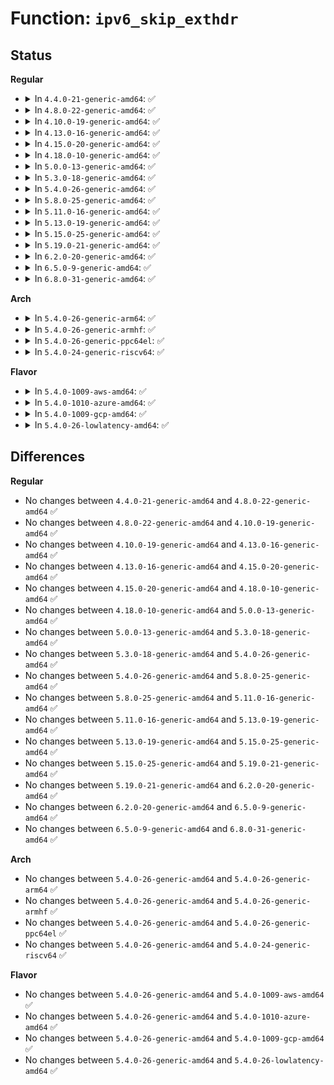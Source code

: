 # Function: <code>ipv6_skip_exthdr</code>

## Status
<b>Regular</b>
<ul>
<li>
<details>
<summary>In <code>4.4.0-21-generic-amd64</code>: ✅</summary>

```c
int ipv6_skip_exthdr(const struct sk_buff * skb, int start, u8 * nexthdrp, __be16 * frag_offp)
```

```json
{
  "name": "ipv6_skip_exthdr",
  "collision_type": "Unique Global",
  "inline_type": "No",
  "funcs": [
    {
      "addr": 18446744071587232640,
      "name": "ipv6_skip_exthdr",
      "external": true,
      "loc": "net/ipv6/exthdrs_core.c:71",
      "file": "net/ipv6/exthdrs_core.c",
      "inline": "seen, unknown",
      "caller_inline": [],
      "caller_func": [
        "security/lsm_audit.c:ipv6_skb_to_auditdata",
        "net/ipv6/ip6_output.c:ip6_forward",
        "net/ipv6/ip6_input.c:ip6_mc_input",
        "net/ipv6/icmp.c:icmp6_send",
        "net/ipv6/icmp.c:icmpv6_notify"
      ]
    }
  ],
  "symbols": [
    {
      "addr": 18446744071587232640,
      "name": "ipv6_skip_exthdr",
      "section": ".text",
      "bind": "STB_GLOBAL",
      "size": 373
    }
  ]
}
```
</details>
</li>
<li>
<details>
<summary>In <code>4.8.0-22-generic-amd64</code>: ✅</summary>

```c
int ipv6_skip_exthdr(const struct sk_buff * skb, int start, u8 * nexthdrp, __be16 * frag_offp)
```

```json
{
  "name": "ipv6_skip_exthdr",
  "collision_type": "Unique Global",
  "inline_type": "No",
  "funcs": [
    {
      "addr": 18446744071587697184,
      "name": "ipv6_skip_exthdr",
      "external": true,
      "loc": "net/ipv6/exthdrs_core.c:71",
      "file": "net/ipv6/exthdrs_core.c",
      "inline": "seen, unknown",
      "caller_inline": [],
      "caller_func": [
        "security/lsm_audit.c:ipv6_skb_to_auditdata",
        "net/ipv6/ip6_output.c:ip6_forward",
        "net/ipv6/ip6_input.c:ip6_mc_input",
        "net/ipv6/icmp.c:icmpv6_notify",
        "net/ipv6/icmp.c:icmp6_send"
      ]
    }
  ],
  "symbols": [
    {
      "addr": 18446744071587697184,
      "name": "ipv6_skip_exthdr",
      "section": ".text",
      "bind": "STB_GLOBAL",
      "size": 373
    }
  ]
}
```
</details>
</li>
<li>
<details>
<summary>In <code>4.10.0-19-generic-amd64</code>: ✅</summary>

```c
int ipv6_skip_exthdr(const struct sk_buff * skb, int start, u8 * nexthdrp, __be16 * frag_offp)
```

```json
{
  "name": "ipv6_skip_exthdr",
  "collision_type": "Unique Global",
  "inline_type": "No",
  "funcs": [
    {
      "addr": 18446744071587911536,
      "name": "ipv6_skip_exthdr",
      "external": true,
      "loc": "net/ipv6/exthdrs_core.c:71",
      "file": "net/ipv6/exthdrs_core.c",
      "inline": "seen, unknown",
      "caller_inline": [],
      "caller_func": [
        "security/lsm_audit.c:ipv6_skb_to_auditdata",
        "net/ipv6/ip6_output.c:ip6_forward",
        "net/ipv6/ip6_input.c:ip6_mc_input",
        "net/ipv6/icmp.c:icmpv6_notify",
        "net/ipv6/icmp.c:icmp6_send"
      ]
    }
  ],
  "symbols": [
    {
      "addr": 18446744071587911536,
      "name": "ipv6_skip_exthdr",
      "section": ".text",
      "bind": "STB_GLOBAL",
      "size": 373
    }
  ]
}
```
</details>
</li>
<li>
<details>
<summary>In <code>4.13.0-16-generic-amd64</code>: ✅</summary>

```c
int ipv6_skip_exthdr(const struct sk_buff * skb, int start, u8 * nexthdrp, __be16 * frag_offp)
```

```json
{
  "name": "ipv6_skip_exthdr",
  "collision_type": "Unique Global",
  "inline_type": "No",
  "funcs": [
    {
      "addr": 18446744071588069888,
      "name": "ipv6_skip_exthdr",
      "external": true,
      "loc": "net/ipv6/exthdrs_core.c:71",
      "file": "net/ipv6/exthdrs_core.c",
      "inline": "seen, unknown",
      "caller_inline": [],
      "caller_func": [
        "security/lsm_audit.c:ipv6_skb_to_auditdata",
        "net/ipv6/ip6_output.c:ip6_forward",
        "net/ipv6/ip6_input.c:ip6_mc_input",
        "net/ipv6/icmp.c:icmpv6_notify",
        "net/ipv6/icmp.c:icmp6_send"
      ]
    }
  ],
  "symbols": [
    {
      "addr": 18446744071588069888,
      "name": "ipv6_skip_exthdr",
      "section": ".text",
      "bind": "STB_GLOBAL",
      "size": 358
    }
  ]
}
```
</details>
</li>
<li>
<details>
<summary>In <code>4.15.0-20-generic-amd64</code>: ✅</summary>

```c
int ipv6_skip_exthdr(const struct sk_buff * skb, int start, u8 * nexthdrp, __be16 * frag_offp)
```

```json
{
  "name": "ipv6_skip_exthdr",
  "collision_type": "Unique Global",
  "inline_type": "No",
  "funcs": [
    {
      "addr": 18446744071588614064,
      "name": "ipv6_skip_exthdr",
      "external": true,
      "loc": "net/ipv6/exthdrs_core.c:71",
      "file": "net/ipv6/exthdrs_core.c",
      "inline": "seen, unknown",
      "caller_inline": [],
      "caller_func": [
        "security/lsm_audit.c:ipv6_skb_to_auditdata",
        "net/ipv6/ip6_output.c:ip6_forward",
        "net/ipv6/ip6_input.c:ip6_mc_input",
        "net/ipv6/icmp.c:icmpv6_notify",
        "net/ipv6/icmp.c:icmp6_send"
      ]
    }
  ],
  "symbols": [
    {
      "addr": 18446744071588614064,
      "name": "ipv6_skip_exthdr",
      "section": ".text",
      "bind": "STB_GLOBAL",
      "size": 358
    }
  ]
}
```
</details>
</li>
<li>
<details>
<summary>In <code>4.18.0-10-generic-amd64</code>: ✅</summary>

```c
int ipv6_skip_exthdr(const struct sk_buff * skb, int start, u8 * nexthdrp, __be16 * frag_offp)
```

```json
{
  "name": "ipv6_skip_exthdr",
  "collision_type": "Unique Global",
  "inline_type": "No",
  "funcs": [
    {
      "addr": 18446744071588980016,
      "name": "ipv6_skip_exthdr",
      "external": true,
      "loc": "net/ipv6/exthdrs_core.c:71",
      "file": "net/ipv6/exthdrs_core.c",
      "inline": "seen, unknown",
      "caller_inline": [],
      "caller_func": [
        "security/lsm_audit.c:ipv6_skb_to_auditdata",
        "net/ipv6/ip6_output.c:ip6_forward",
        "net/ipv6/ip6_input.c:ip6_mc_input",
        "net/ipv6/icmp.c:icmpv6_notify",
        "net/ipv6/icmp.c:icmp6_send"
      ]
    }
  ],
  "symbols": [
    {
      "addr": 18446744071588980016,
      "name": "ipv6_skip_exthdr",
      "section": ".text",
      "bind": "STB_GLOBAL",
      "size": 364
    }
  ]
}
```
</details>
</li>
<li>
<details>
<summary>In <code>5.0.0-13-generic-amd64</code>: ✅</summary>

```c
int ipv6_skip_exthdr(const struct sk_buff * skb, int start, u8 * nexthdrp, __be16 * frag_offp)
```

```json
{
  "name": "ipv6_skip_exthdr",
  "collision_type": "Unique Global",
  "inline_type": "No",
  "funcs": [
    {
      "addr": 18446744071589204032,
      "name": "ipv6_skip_exthdr",
      "external": true,
      "loc": "net/ipv6/exthdrs_core.c:71",
      "file": "net/ipv6/exthdrs_core.c",
      "inline": "seen, unknown",
      "caller_inline": [],
      "caller_func": [
        "security/lsm_audit.c:ipv6_skb_to_auditdata",
        "net/ipv6/ip6_output.c:ip6_forward",
        "net/ipv6/ip6_input.c:ip6_mc_input",
        "net/ipv6/icmp.c:icmpv6_notify",
        "net/ipv6/icmp.c:icmp6_send"
      ]
    }
  ],
  "symbols": [
    {
      "addr": 18446744071589204032,
      "name": "ipv6_skip_exthdr",
      "section": ".text",
      "bind": "STB_GLOBAL",
      "size": 352
    }
  ]
}
```
</details>
</li>
<li>
<details>
<summary>In <code>5.3.0-18-generic-amd64</code>: ✅</summary>

```c
int ipv6_skip_exthdr(const struct sk_buff * skb, int start, u8 * nexthdrp, __be16 * frag_offp)
```

```json
{
  "name": "ipv6_skip_exthdr",
  "collision_type": "Unique Global",
  "inline_type": "No",
  "funcs": [
    {
      "addr": 18446744071589658112,
      "name": "ipv6_skip_exthdr",
      "external": true,
      "loc": "net/ipv6/exthdrs_core.c:72",
      "file": "net/ipv6/exthdrs_core.c",
      "inline": "seen, unknown",
      "caller_inline": [],
      "caller_func": [
        "security/lsm_audit.c:ipv6_skb_to_auditdata",
        "net/ipv6/ip6_output.c:ip6_forward",
        "net/ipv6/ip6_input.c:ip6_mc_input",
        "net/ipv6/icmp.c:icmpv6_notify",
        "net/ipv6/icmp.c:icmp6_send"
      ]
    }
  ],
  "symbols": [
    {
      "addr": 18446744071589658112,
      "name": "ipv6_skip_exthdr",
      "section": ".text",
      "bind": "STB_GLOBAL",
      "size": 353
    }
  ]
}
```
</details>
</li>
<li>
<details>
<summary>In <code>5.4.0-26-generic-amd64</code>: ✅</summary>

```c
int ipv6_skip_exthdr(const struct sk_buff * skb, int start, u8 * nexthdrp, __be16 * frag_offp)
```

```json
{
  "name": "ipv6_skip_exthdr",
  "collision_type": "Unique Global",
  "inline_type": "No",
  "funcs": [
    {
      "addr": 18446744071589882448,
      "name": "ipv6_skip_exthdr",
      "external": true,
      "loc": "net/ipv6/exthdrs_core.c:72",
      "file": "net/ipv6/exthdrs_core.c",
      "inline": "seen, unknown",
      "caller_inline": [],
      "caller_func": [
        "security/lsm_audit.c:ipv6_skb_to_auditdata",
        "net/ipv6/ip6_output.c:ip6_forward",
        "net/ipv6/ip6_input.c:ip6_mc_input",
        "net/ipv6/icmp.c:icmpv6_notify",
        "net/ipv6/icmp.c:icmp6_send"
      ]
    }
  ],
  "symbols": [
    {
      "addr": 18446744071589882448,
      "name": "ipv6_skip_exthdr",
      "section": ".text",
      "bind": "STB_GLOBAL",
      "size": 353
    }
  ]
}
```
</details>
</li>
<li>
<details>
<summary>In <code>5.8.0-25-generic-amd64</code>: ✅</summary>

```c
int ipv6_skip_exthdr(const struct sk_buff * skb, int start, u8 * nexthdrp, __be16 * frag_offp)
```

```json
{
  "name": "ipv6_skip_exthdr",
  "collision_type": "Unique Global",
  "inline_type": "No",
  "funcs": [
    {
      "addr": 18446744071590911232,
      "name": "ipv6_skip_exthdr",
      "external": true,
      "loc": "net/ipv6/exthdrs_core.c:72",
      "file": "net/ipv6/exthdrs_core.c",
      "inline": "seen, unknown",
      "caller_inline": [],
      "caller_func": [
        "security/smack/smack_lsm.c:smk_skb_to_addr_ipv6",
        "security/lsm_audit.c:ipv6_skb_to_auditdata",
        "net/ipv6/ip6_output.c:ip6_forward_proxy_check",
        "net/ipv6/ip6_input.c:ip6_mc_input",
        "net/ipv6/icmp.c:icmpv6_notify",
        "net/ipv6/icmp.c:icmp6_send"
      ]
    }
  ],
  "symbols": [
    {
      "addr": 18446744071590911232,
      "name": "ipv6_skip_exthdr",
      "section": ".text",
      "bind": "STB_GLOBAL",
      "size": 353
    }
  ]
}
```
</details>
</li>
<li>
<details>
<summary>In <code>5.11.0-16-generic-amd64</code>: ✅</summary>

```c
int ipv6_skip_exthdr(const struct sk_buff * skb, int start, u8 * nexthdrp, __be16 * frag_offp)
```

```json
{
  "name": "ipv6_skip_exthdr",
  "collision_type": "Unique Global",
  "inline_type": "No",
  "funcs": [
    {
      "addr": 18446744071590974448,
      "name": "ipv6_skip_exthdr",
      "external": true,
      "loc": "net/ipv6/exthdrs_core.c:72",
      "file": "net/ipv6/exthdrs_core.c",
      "inline": "seen, unknown",
      "caller_inline": [],
      "caller_func": [
        "security/smack/smack_lsm.c:smk_skb_to_addr_ipv6",
        "security/lsm_audit.c:ipv6_skb_to_auditdata",
        "net/ipv4/ip_tunnel_core.c:skb_tunnel_check_pmtu",
        "net/ipv6/ip6_output.c:ip6_forward_proxy_check",
        "net/ipv6/ip6_input.c:ip6_mc_input",
        "net/ipv6/icmp.c:icmpv6_notify",
        "net/ipv6/icmp.c:icmp6_send",
        "net/ipv6/reassembly.c:ipv6_frag_rcv"
      ]
    }
  ],
  "symbols": [
    {
      "addr": 18446744071590974448,
      "name": "ipv6_skip_exthdr",
      "section": ".text",
      "bind": "STB_GLOBAL",
      "size": 353
    }
  ]
}
```
</details>
</li>
<li>
<details>
<summary>In <code>5.13.0-19-generic-amd64</code>: ✅</summary>

```c
int ipv6_skip_exthdr(const struct sk_buff * skb, int start, u8 * nexthdrp, __be16 * frag_offp)
```

```json
{
  "name": "ipv6_skip_exthdr",
  "collision_type": "Unique Global",
  "inline_type": "No",
  "funcs": [
    {
      "addr": 18446744071590905328,
      "name": "ipv6_skip_exthdr",
      "external": true,
      "loc": "net/ipv6/exthdrs_core.c:72",
      "file": "net/ipv6/exthdrs_core.c",
      "inline": "seen, unknown",
      "caller_inline": [],
      "caller_func": [
        "security/smack/smack_lsm.c:smk_skb_to_addr_ipv6",
        "security/lsm_audit.c:ipv6_skb_to_auditdata",
        "net/ipv4/ip_tunnel_core.c:skb_tunnel_check_pmtu",
        "net/ipv6/ip6_output.c:ip6_forward",
        "net/ipv6/ip6_input.c:ip6_mc_input",
        "net/ipv6/icmp.c:icmpv6_notify",
        "net/ipv6/icmp.c:icmp6_send",
        "net/ipv6/reassembly.c:ipv6_frag_rcv"
      ]
    }
  ],
  "symbols": [
    {
      "addr": 18446744071590905328,
      "name": "ipv6_skip_exthdr",
      "section": ".text",
      "bind": "STB_GLOBAL",
      "size": 368
    }
  ]
}
```
</details>
</li>
<li>
<details>
<summary>In <code>5.15.0-25-generic-amd64</code>: ✅</summary>

```c
int ipv6_skip_exthdr(const struct sk_buff * skb, int start, u8 * nexthdrp, __be16 * frag_offp)
```

```json
{
  "name": "ipv6_skip_exthdr",
  "collision_type": "Unique Global",
  "inline_type": "No",
  "funcs": [
    {
      "addr": 18446744071591740944,
      "name": "ipv6_skip_exthdr",
      "external": true,
      "loc": "net/ipv6/exthdrs_core.c:72",
      "file": "net/ipv6/exthdrs_core.c",
      "inline": "seen, unknown",
      "caller_inline": [],
      "caller_func": [
        "security/smack/smack_lsm.c:smk_skb_to_addr_ipv6",
        "security/lsm_audit.c:ipv6_skb_to_auditdata",
        "net/ipv4/ip_tunnel_core.c:skb_tunnel_check_pmtu",
        "net/ipv6/ip6_output.c:ip6_forward",
        "net/ipv6/ip6_input.c:ip6_mc_input",
        "net/ipv6/icmp.c:icmpv6_notify",
        "net/ipv6/icmp.c:icmp6_send",
        "net/ipv6/reassembly.c:ipv6_frag_rcv"
      ]
    }
  ],
  "symbols": [
    {
      "addr": 18446744071591740944,
      "name": "ipv6_skip_exthdr",
      "section": ".text",
      "bind": "STB_GLOBAL",
      "size": 368
    }
  ]
}
```
</details>
</li>
<li>
<details>
<summary>In <code>5.19.0-21-generic-amd64</code>: ✅</summary>

```c
int ipv6_skip_exthdr(const struct sk_buff * skb, int start, u8 * nexthdrp, __be16 * frag_offp)
```

```json
{
  "name": "ipv6_skip_exthdr",
  "collision_type": "Unique Global",
  "inline_type": "No",
  "funcs": [
    {
      "addr": 18446744071593445840,
      "name": "ipv6_skip_exthdr",
      "external": true,
      "loc": "net/ipv6/exthdrs_core.c:72",
      "file": "net/ipv6/exthdrs_core.c",
      "inline": "seen, unknown",
      "caller_inline": [],
      "caller_func": [
        "security/smack/smack_lsm.c:smk_skb_to_addr_ipv6",
        "security/lsm_audit.c:ipv6_skb_to_auditdata",
        "net/ipv4/ip_tunnel_core.c:skb_tunnel_check_pmtu",
        "net/ipv6/ip6_output.c:ip6_forward",
        "net/ipv6/ip6_input.c:ip6_mc_input",
        "net/ipv6/icmp.c:icmpv6_notify",
        "net/ipv6/icmp.c:icmp6_send",
        "net/ipv6/reassembly.c:ipv6_frag_rcv"
      ]
    }
  ],
  "symbols": [
    {
      "addr": 18446744071593445840,
      "name": "ipv6_skip_exthdr",
      "section": ".text",
      "bind": "STB_GLOBAL",
      "size": 394
    }
  ]
}
```
</details>
</li>
<li>
<details>
<summary>In <code>6.2.0-20-generic-amd64</code>: ✅</summary>

```c
int ipv6_skip_exthdr(const struct sk_buff * skb, int start, u8 * nexthdrp, __be16 * frag_offp)
```

```json
{
  "name": "ipv6_skip_exthdr",
  "collision_type": "Unique Global",
  "inline_type": "No",
  "funcs": [
    {
      "addr": 18446744071595362224,
      "name": "ipv6_skip_exthdr",
      "external": true,
      "loc": "net/ipv6/exthdrs_core.c:72",
      "file": "net/ipv6/exthdrs_core.c",
      "inline": "seen, unknown",
      "caller_inline": [],
      "caller_func": [
        "security/smack/smack_lsm.c:smk_skb_to_addr_ipv6",
        "security/lsm_audit.c:ipv6_skb_to_auditdata",
        "net/ipv4/ip_tunnel_core.c:skb_tunnel_check_pmtu",
        "net/ipv6/ip6_output.c:ip6_forward",
        "net/ipv6/ip6_input.c:ip6_mc_input",
        "net/ipv6/icmp.c:icmpv6_notify",
        "net/ipv6/icmp.c:icmp6_send",
        "net/ipv6/reassembly.c:ipv6_frag_rcv"
      ]
    }
  ],
  "symbols": [
    {
      "addr": 18446744071595362224,
      "name": "ipv6_skip_exthdr",
      "section": ".text",
      "bind": "STB_GLOBAL",
      "size": 394
    }
  ]
}
```
</details>
</li>
<li>
<details>
<summary>In <code>6.5.0-9-generic-amd64</code>: ✅</summary>

```c
int ipv6_skip_exthdr(const struct sk_buff * skb, int start, u8 * nexthdrp, __be16 * frag_offp)
```

```json
{
  "name": "ipv6_skip_exthdr",
  "collision_type": "Unique Global",
  "inline_type": "No",
  "funcs": [
    {
      "addr": 18446744071595759392,
      "name": "ipv6_skip_exthdr",
      "external": true,
      "loc": "net/ipv6/exthdrs_core.c:72",
      "file": "net/ipv6/exthdrs_core.c",
      "inline": "seen, unknown",
      "caller_inline": [],
      "caller_func": [
        "security/smack/smack_lsm.c:smk_skb_to_addr_ipv6",
        "security/lsm_audit.c:ipv6_skb_to_auditdata",
        "net/ipv4/ip_tunnel_core.c:skb_tunnel_check_pmtu",
        "net/ipv6/ip6_output.c:ip6_forward",
        "net/ipv6/ip6_input.c:ip6_mc_input",
        "net/ipv6/icmp.c:icmpv6_notify",
        "net/ipv6/icmp.c:icmp6_send",
        "net/ipv6/reassembly.c:ipv6_frag_rcv"
      ]
    }
  ],
  "symbols": [
    {
      "addr": 18446744071595759392,
      "name": "ipv6_skip_exthdr",
      "section": ".text",
      "bind": "STB_GLOBAL",
      "size": 405
    }
  ]
}
```
</details>
</li>
<li>
<details>
<summary>In <code>6.8.0-31-generic-amd64</code>: ✅</summary>

```c
int ipv6_skip_exthdr(const struct sk_buff * skb, int start, u8 * nexthdrp, __be16 * frag_offp)
```

```json
{
  "name": "ipv6_skip_exthdr",
  "collision_type": "Unique Global",
  "inline_type": "No",
  "funcs": [
    {
      "addr": 18446744071596607568,
      "name": "ipv6_skip_exthdr",
      "external": true,
      "loc": "net/ipv6/exthdrs_core.c:72",
      "file": "net/ipv6/exthdrs_core.c",
      "inline": "seen, unknown",
      "caller_inline": [],
      "caller_func": [
        "security/smack/smack_lsm.c:smk_skb_to_addr_ipv6",
        "security/lsm_audit.c:ipv6_skb_to_auditdata",
        "net/ipv4/ip_tunnel_core.c:skb_tunnel_check_pmtu",
        "net/ipv6/ip6_output.c:ip6_forward",
        "net/ipv6/ip6_input.c:ip6_mc_input",
        "net/ipv6/icmp.c:icmpv6_notify",
        "net/ipv6/icmp.c:icmp6_send",
        "net/ipv6/reassembly.c:ipv6_frag_rcv"
      ]
    }
  ],
  "symbols": [
    {
      "addr": 18446744071596607568,
      "name": "ipv6_skip_exthdr",
      "section": ".text",
      "bind": "STB_GLOBAL",
      "size": 390
    }
  ]
}
```
</details>
</li>
</ul>
<b>Arch</b>
<ul>
<li>
<details>
<summary>In <code>5.4.0-26-generic-arm64</code>: ✅</summary>

```c
int ipv6_skip_exthdr(const struct sk_buff * skb, int start, u8 * nexthdrp, __be16 * frag_offp)
```

```json
{
  "name": "ipv6_skip_exthdr",
  "collision_type": "Unique Global",
  "inline_type": "No",
  "funcs": [
    {
      "addr": 18446603336503603392,
      "name": "ipv6_skip_exthdr",
      "external": true,
      "loc": "net/ipv6/exthdrs_core.c:72",
      "file": "net/ipv6/exthdrs_core.c",
      "inline": "seen, unknown",
      "caller_inline": [],
      "caller_func": [
        "security/lsm_audit.c:ipv6_skb_to_auditdata",
        "net/ipv6/ip6_output.c:ip6_forward",
        "net/ipv6/ip6_input.c:ip6_mc_input",
        "net/ipv6/icmp.c:icmpv6_notify",
        "net/ipv6/icmp.c:icmp6_send"
      ]
    }
  ],
  "symbols": [
    {
      "addr": 18446603336503603392,
      "name": "ipv6_skip_exthdr",
      "section": ".text",
      "bind": "STB_GLOBAL",
      "size": 396
    }
  ]
}
```
</details>
</li>
<li>
<details>
<summary>In <code>5.4.0-26-generic-armhf</code>: ✅</summary>

```c
int ipv6_skip_exthdr(const struct sk_buff * skb, int start, u8 * nexthdrp, __be16 * frag_offp)
```

```json
{
  "name": "ipv6_skip_exthdr",
  "collision_type": "Unique Global",
  "inline_type": "No",
  "funcs": [
    {
      "addr": 3236248116,
      "name": "ipv6_skip_exthdr",
      "external": true,
      "loc": "net/ipv6/exthdrs_core.c:72",
      "file": "net/ipv6/exthdrs_core.c",
      "inline": "seen, unknown",
      "caller_inline": [],
      "caller_func": [
        "security/smack/smack_lsm.c:smk_skb_to_addr_ipv6",
        "security/lsm_audit.c:ipv6_skb_to_auditdata",
        "net/ipv6/ip6_output.c:ip6_forward",
        "net/ipv6/ip6_input.c:ip6_mc_input",
        "net/ipv6/icmp.c:icmpv6_notify",
        "net/ipv6/icmp.c:icmp6_send"
      ]
    }
  ],
  "symbols": [
    {
      "addr": 3236248116,
      "name": "ipv6_skip_exthdr",
      "section": ".text",
      "bind": "STB_GLOBAL",
      "size": 396
    }
  ]
}
```
</details>
</li>
<li>
<details>
<summary>In <code>5.4.0-26-generic-ppc64el</code>: ✅</summary>

```c
int ipv6_skip_exthdr(const struct sk_buff * skb, int start, u8 * nexthdrp, __be16 * frag_offp)
```

```json
{
  "name": "ipv6_skip_exthdr",
  "collision_type": "Unique Global",
  "inline_type": "No",
  "funcs": [
    {
      "addr": 13835058055297414944,
      "name": "ipv6_skip_exthdr",
      "external": true,
      "loc": "net/ipv6/exthdrs_core.c:72",
      "file": "net/ipv6/exthdrs_core.c",
      "inline": "seen, unknown",
      "caller_inline": [],
      "caller_func": [
        "security/lsm_audit.c:ipv6_skb_to_auditdata",
        "net/ipv6/ip6_output.c:ip6_forward",
        "net/ipv6/ip6_input.c:ip6_mc_input",
        "net/ipv6/icmp.c:icmpv6_notify",
        "net/ipv6/icmp.c:icmp6_send"
      ]
    }
  ],
  "symbols": [
    {
      "addr": 13835058055297414944,
      "name": "ipv6_skip_exthdr",
      "section": ".text",
      "bind": "STB_GLOBAL",
      "size": 536
    }
  ]
}
```
</details>
</li>
<li>
<details>
<summary>In <code>5.4.0-24-generic-riscv64</code>: ✅</summary>

```c
int ipv6_skip_exthdr(const struct sk_buff * skb, int start, u8 * nexthdrp, __be16 * frag_offp)
```

```json
{
  "name": "ipv6_skip_exthdr",
  "collision_type": "Unique Global",
  "inline_type": "No",
  "funcs": [
    {
      "addr": 18446743936279555696,
      "name": "ipv6_skip_exthdr",
      "external": true,
      "loc": "net/ipv6/exthdrs_core.c:72",
      "file": "net/ipv6/exthdrs_core.c",
      "inline": "seen, unknown",
      "caller_inline": [],
      "caller_func": [
        "security/smack/smack_lsm.c:smk_skb_to_addr_ipv6",
        "security/lsm_audit.c:ipv6_skb_to_auditdata",
        "net/ipv6/ip6_output.c:ip6_forward",
        "net/ipv6/ip6_input.c:ip6_mc_input",
        "net/ipv6/icmp.c:icmpv6_notify",
        "net/ipv6/icmp.c:icmp6_send"
      ]
    }
  ],
  "symbols": [
    {
      "addr": 18446743936279555696,
      "name": "ipv6_skip_exthdr",
      "section": ".text",
      "bind": "STB_GLOBAL",
      "size": 330
    }
  ]
}
```
</details>
</li>
</ul>
<b>Flavor</b>
<ul>
<li>
<details>
<summary>In <code>5.4.0-1009-aws-amd64</code>: ✅</summary>

```c
int ipv6_skip_exthdr(const struct sk_buff * skb, int start, u8 * nexthdrp, __be16 * frag_offp)
```

```json
{
  "name": "ipv6_skip_exthdr",
  "collision_type": "Unique Global",
  "inline_type": "No",
  "funcs": [
    {
      "addr": 18446744071589486816,
      "name": "ipv6_skip_exthdr",
      "external": true,
      "loc": "net/ipv6/exthdrs_core.c:72",
      "file": "net/ipv6/exthdrs_core.c",
      "inline": "seen, unknown",
      "caller_inline": [],
      "caller_func": [
        "security/lsm_audit.c:ipv6_skb_to_auditdata",
        "net/ipv6/ip6_output.c:ip6_forward",
        "net/ipv6/ip6_input.c:ip6_mc_input",
        "net/ipv6/icmp.c:icmpv6_notify",
        "net/ipv6/icmp.c:icmp6_send"
      ]
    }
  ],
  "symbols": [
    {
      "addr": 18446744071589486816,
      "name": "ipv6_skip_exthdr",
      "section": ".text",
      "bind": "STB_GLOBAL",
      "size": 353
    }
  ]
}
```
</details>
</li>
<li>
<details>
<summary>In <code>5.4.0-1010-azure-amd64</code>: ✅</summary>

```c
int ipv6_skip_exthdr(const struct sk_buff * skb, int start, u8 * nexthdrp, __be16 * frag_offp)
```

```json
{
  "name": "ipv6_skip_exthdr",
  "collision_type": "Unique Global",
  "inline_type": "No",
  "funcs": [
    {
      "addr": 18446744071589211808,
      "name": "ipv6_skip_exthdr",
      "external": true,
      "loc": "net/ipv6/exthdrs_core.c:72",
      "file": "net/ipv6/exthdrs_core.c",
      "inline": "seen, unknown",
      "caller_inline": [],
      "caller_func": [
        "security/lsm_audit.c:ipv6_skb_to_auditdata",
        "net/ipv6/ip6_output.c:ip6_forward",
        "net/ipv6/ip6_input.c:ip6_mc_input",
        "net/ipv6/icmp.c:icmpv6_notify",
        "net/ipv6/icmp.c:icmp6_send"
      ]
    }
  ],
  "symbols": [
    {
      "addr": 18446744071589211808,
      "name": "ipv6_skip_exthdr",
      "section": ".text",
      "bind": "STB_GLOBAL",
      "size": 353
    }
  ]
}
```
</details>
</li>
<li>
<details>
<summary>In <code>5.4.0-1009-gcp-amd64</code>: ✅</summary>

```c
int ipv6_skip_exthdr(const struct sk_buff * skb, int start, u8 * nexthdrp, __be16 * frag_offp)
```

```json
{
  "name": "ipv6_skip_exthdr",
  "collision_type": "Unique Global",
  "inline_type": "No",
  "funcs": [
    {
      "addr": 18446744071589928080,
      "name": "ipv6_skip_exthdr",
      "external": true,
      "loc": "net/ipv6/exthdrs_core.c:72",
      "file": "net/ipv6/exthdrs_core.c",
      "inline": "seen, unknown",
      "caller_inline": [],
      "caller_func": [
        "security/lsm_audit.c:ipv6_skb_to_auditdata",
        "net/netfilter/nf_conntrack_core.c:get_l4proto",
        "net/ipv6/ip6_output.c:ip6_forward",
        "net/ipv6/ip6_input.c:ip6_mc_input",
        "net/ipv6/icmp.c:icmpv6_notify",
        "net/ipv6/icmp.c:icmp6_send"
      ]
    }
  ],
  "symbols": [
    {
      "addr": 18446744071589928080,
      "name": "ipv6_skip_exthdr",
      "section": ".text",
      "bind": "STB_GLOBAL",
      "size": 353
    }
  ]
}
```
</details>
</li>
<li>
<details>
<summary>In <code>5.4.0-26-lowlatency-amd64</code>: ✅</summary>

```c
int ipv6_skip_exthdr(const struct sk_buff * skb, int start, u8 * nexthdrp, __be16 * frag_offp)
```

```json
{
  "name": "ipv6_skip_exthdr",
  "collision_type": "Unique Global",
  "inline_type": "No",
  "funcs": [
    {
      "addr": 18446744071589977408,
      "name": "ipv6_skip_exthdr",
      "external": true,
      "loc": "net/ipv6/exthdrs_core.c:72",
      "file": "net/ipv6/exthdrs_core.c",
      "inline": "seen, unknown",
      "caller_inline": [],
      "caller_func": [
        "security/lsm_audit.c:ipv6_skb_to_auditdata",
        "net/ipv6/ip6_output.c:ip6_forward",
        "net/ipv6/ip6_input.c:ip6_mc_input",
        "net/ipv6/icmp.c:icmpv6_notify",
        "net/ipv6/icmp.c:icmp6_send"
      ]
    }
  ],
  "symbols": [
    {
      "addr": 18446744071589977408,
      "name": "ipv6_skip_exthdr",
      "section": ".text",
      "bind": "STB_GLOBAL",
      "size": 353
    }
  ]
}
```
</details>
</li>
</ul>

## Differences
<b>Regular</b>
<ul>
<li>
No changes between <code>4.4.0-21-generic-amd64</code> and <code>4.8.0-22-generic-amd64</code> ✅
</li>
<li>
No changes between <code>4.8.0-22-generic-amd64</code> and <code>4.10.0-19-generic-amd64</code> ✅
</li>
<li>
No changes between <code>4.10.0-19-generic-amd64</code> and <code>4.13.0-16-generic-amd64</code> ✅
</li>
<li>
No changes between <code>4.13.0-16-generic-amd64</code> and <code>4.15.0-20-generic-amd64</code> ✅
</li>
<li>
No changes between <code>4.15.0-20-generic-amd64</code> and <code>4.18.0-10-generic-amd64</code> ✅
</li>
<li>
No changes between <code>4.18.0-10-generic-amd64</code> and <code>5.0.0-13-generic-amd64</code> ✅
</li>
<li>
No changes between <code>5.0.0-13-generic-amd64</code> and <code>5.3.0-18-generic-amd64</code> ✅
</li>
<li>
No changes between <code>5.3.0-18-generic-amd64</code> and <code>5.4.0-26-generic-amd64</code> ✅
</li>
<li>
No changes between <code>5.4.0-26-generic-amd64</code> and <code>5.8.0-25-generic-amd64</code> ✅
</li>
<li>
No changes between <code>5.8.0-25-generic-amd64</code> and <code>5.11.0-16-generic-amd64</code> ✅
</li>
<li>
No changes between <code>5.11.0-16-generic-amd64</code> and <code>5.13.0-19-generic-amd64</code> ✅
</li>
<li>
No changes between <code>5.13.0-19-generic-amd64</code> and <code>5.15.0-25-generic-amd64</code> ✅
</li>
<li>
No changes between <code>5.15.0-25-generic-amd64</code> and <code>5.19.0-21-generic-amd64</code> ✅
</li>
<li>
No changes between <code>5.19.0-21-generic-amd64</code> and <code>6.2.0-20-generic-amd64</code> ✅
</li>
<li>
No changes between <code>6.2.0-20-generic-amd64</code> and <code>6.5.0-9-generic-amd64</code> ✅
</li>
<li>
No changes between <code>6.5.0-9-generic-amd64</code> and <code>6.8.0-31-generic-amd64</code> ✅
</li>
</ul>
<b>Arch</b>
<ul>
<li>
No changes between <code>5.4.0-26-generic-amd64</code> and <code>5.4.0-26-generic-arm64</code> ✅
</li>
<li>
No changes between <code>5.4.0-26-generic-amd64</code> and <code>5.4.0-26-generic-armhf</code> ✅
</li>
<li>
No changes between <code>5.4.0-26-generic-amd64</code> and <code>5.4.0-26-generic-ppc64el</code> ✅
</li>
<li>
No changes between <code>5.4.0-26-generic-amd64</code> and <code>5.4.0-24-generic-riscv64</code> ✅
</li>
</ul>
<b>Flavor</b>
<ul>
<li>
No changes between <code>5.4.0-26-generic-amd64</code> and <code>5.4.0-1009-aws-amd64</code> ✅
</li>
<li>
No changes between <code>5.4.0-26-generic-amd64</code> and <code>5.4.0-1010-azure-amd64</code> ✅
</li>
<li>
No changes between <code>5.4.0-26-generic-amd64</code> and <code>5.4.0-1009-gcp-amd64</code> ✅
</li>
<li>
No changes between <code>5.4.0-26-generic-amd64</code> and <code>5.4.0-26-lowlatency-amd64</code> ✅
</li>
</ul>
